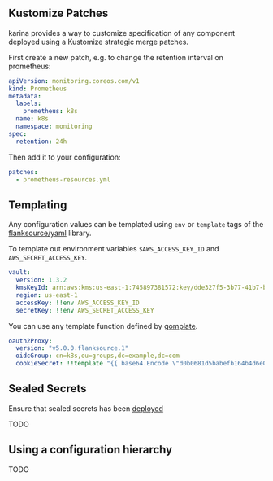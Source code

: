
## Kustomize Patches

karina provides a way to customize specification of any component deployed using a Kustomize strategic merge patches.

First create a new patch, e.g. to change the retention interval on prometheus:
```yaml
apiVersion: monitoring.coreos.com/v1
kind: Prometheus
metadata:
  labels:
    prometheus: k8s
  name: k8s
  namespace: monitoring
spec:
  retention: 24h
```

Then add it to your configuration:
```yaml
patches:
  - prometheus-resources.yml
```

## Templating

Any configuration values can be templated using `env` or `template` tags  of the [flanksource/yaml](https://www.github.com/flanksource/yaml) library.

To template out environment variables `$AWS_ACCESS_KEY_ID` and `AWS_SECRET_ACCESS_KEY`.

```yaml
vault:
  version: 1.3.2
  kmsKeyId: arn:aws:kms:us-east-1:745897381572:key/dde327f5-3b77-41b7-b42a-f9ae2270d90d
  region: us-east-1
  accessKey: !!env AWS_ACCESS_KEY_ID
  secretKey: !!env AWS_SECRET_ACCESS_KEY
```

You can use any template function defined by [gomplate](https://github.com/hairyhenderson/gomplate).

```yaml
oauth2Proxy:
  version: "v5.0.0.flanksource.1"
  oidcGroup: cn=k8s,ou=groups,dc=example,dc=com
  cookieSecret: !!template "{{ base64.Encode \"d0b0681d5babefb164b4d6e03b53967b\" }}"
```


## Sealed Secrets

Ensure that sealed secrets has been [deployed](sealed_secrets)

TODO

## Using a configuration hierarchy

TODO
